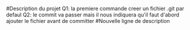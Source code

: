 #Description du projet
Q1: la premiere commande creer un fichier .git par defaul
Q2: le commit va passer mais il nous indiquera qu'il faut d'abord ajouter le fichier avant de committer
#Nouvelle ligne de description